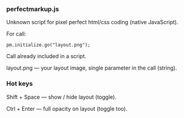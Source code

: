 ### perfectmarkup.js


Unknown script for pixel perfect html/css coding (native JavaScript).

For call:

    pm.initialize.go("layout.png");

Call already included in a script.

layout.png — your layout image, single parameter in the call (string).

### Hot keys

Shift + Space — show / hide layout (toggle).

Ctrl + Enter — full opacity on layout (toggle too).

